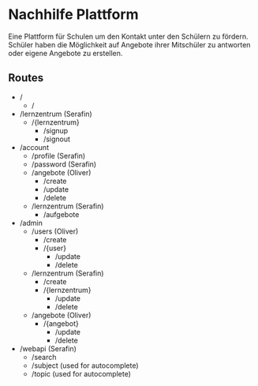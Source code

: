 # Nachhilfe Plattform

Eine Plattform für Schulen um den Kontakt unter den Schülern zu fördern.
Schüler haben die Möglichkeit auf Angebote ihrer Mitschüler zu antworten oder eigene Angebote zu erstellen.

## Routes

*   /
    *   /
*   /lernzentrum (Serafin)
    *   /{lernzentrum}
        *   /signup
        *   /signout
*   /account
    *   /profile (Serafin)
    *   /password (Serafin)
    *   /angebote (Oliver)
        *   /create
        *   /update
        *   /delete
    *   /lernzentrum (Serafin)
        *   /aufgebote
*   /admin
    *   /users (Oliver)
        *   /create
        *   /{user}
            *   /update
            *   /delete
    *   /lernzentrum (Serafin)
        *   /create
        *   /{lernzentrum}
            *   /update
            *   /delete
    *   /angebote (Oliver)
        *   /{angebot}
            *   /update
            *   /delete
*   /webapi (Serafin)
    *   /search
    *   /subject (used for autocomplete)
    *   /topic (used for autocomplete)
